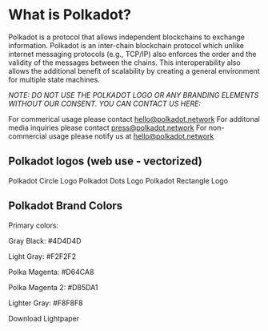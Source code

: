 # What is Polkadot? 

Polkadot is a protocol that allows independent blockchains to exchange information. Polkadot is an inter-chain blockchain protocol which unlike internet messaging protocols (e.g., TCP/IP) also enforces the order and the validity of the messages between the chains. This interoperability also allows the additional benefit of scalability by creating a general environment for multiple state machines.  

*NOTE: DO NOT USE THE POLKADOT LOGO OR ANY BRANDING ELEMENTS WITHOUT OUR CONSENT. YOU CAN CONTACT US HERE:*

For commerical usage please contact hello@polkadot.network
For additonal media inquiries please contact press@polkadot.network
For non-commercial usage please notify us at hello@polkadot.network


## Polkadot logos (web use - vectorized) 

Polkadot Circle Logo
Polkadot Dots Logo 
Polkadot Rectangle Logo  


## Polkadot Brand Colors

Primary colors: 

Gray Black: #4D4D4D

Light Gray: #F2F2F2

Polka Magenta: #D64CA8


Polka Magenta 2: #D85DA1

Lighter Gray: #F8F8F8



Download Lightpaper

